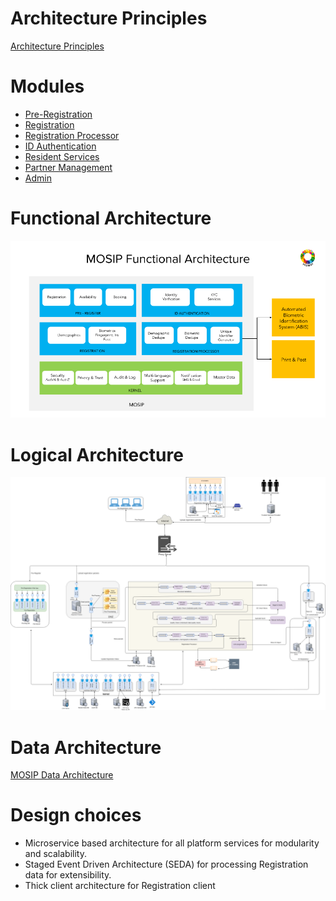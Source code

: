 # Architecture Principles
[Architecture Principles](MOSIP-Architecture-Principles.md)

# Modules

* [Pre-Registration](Pre-Registration.md)
* [Registration](Registration-Client.md)
* [Registration Processor](Registration-Processor.md)
* [ID Authentication](ID-Authentication.md)
* [Resident Services](Resident-Services)
* [Partner Management](Partner-Management.md)
* [Admin](Admin.md)

# Functional Architecture
![](_images/arch_diagrams/MOSIP_functional_architecture.png)

# Logical Architecture
![](_images/arch_diagrams/MOSIP_logical_architecture_v0.1.png)

# Data Architecture

[MOSIP Data Architecture](https://github.com/mosip/documentation/wiki/MOSIP-Data-Architecture.md)

# Design choices
* Microservice based architecture for all platform services for modularity and scalability.
* Staged Event Driven Architecture (SEDA) for processing Registration data for extensibility.
* Thick client architecture for Registration client
